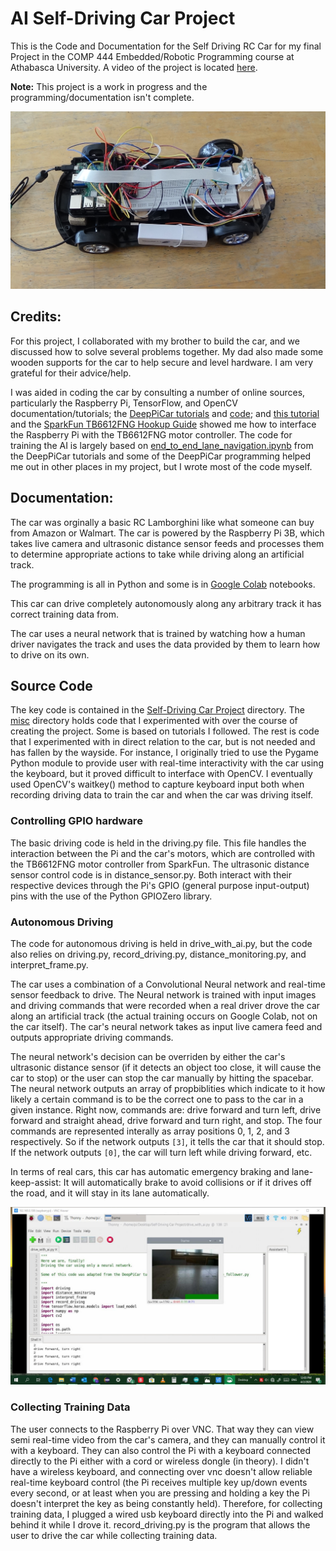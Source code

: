 # AI Self-Driving Car Project
 This is the Code and Documentation for the Self Driving RC Car for my final Project in the COMP 444 Embedded/Robotic Programming course at Athabasca University. A video of the project is located [here](https://youtu.be/rAWz5kUqRnQ).

**Note:** This project is a work in progress and the programming/documentation isn't complete.

![The Car](/assets/DSC02199.JPG)

## Credits:
For this project, I collaborated with my brother to build the car, and we discussed how to solve several problems together. My dad also made some wooden supports for the car to help secure and level hardware. I am very grateful for their advice/help.

I was aided in coding the car by consulting a number of online sources, particularly the Raspberry Pi, TensorFlow, and OpenCV documentation/tutorials; the [DeepPiCar tutorials](https://towardsdatascience.com/deeppicar-part-1-102e03c83f2c) and [code](https://github.com/dctian/DeepPiCar/blob/master/models/lane_navigation/code/); and [this tutorial](https://www.bluetin.io/dc-motors/motor-driver-raspberry-pi-tb6612fng/) and the [SparkFun TB6612FNG Hookup Guide](https://learn.sparkfun.com/tutorials/tb6612fng-hookup-guide/all) showed me how to interface the Raspberry Pi with the TB6612FNG motor controller. The code for training the AI is largely based on [end_to_end_lane_navigation.ipynb](https://github.com/dctian/DeepPiCar/blob/master/models/lane_navigation/code/end_to_end_lane_navigation.ipynb) from the DeepPiCar tutorials and some of the DeepPiCar programming helped me out in other places in my project, but I wrote most of the code myself. 

## Documentation:
The car was orginally a basic RC Lamborghini like what someone can buy from Amazon or Walmart. The car is powered by the Raspberry Pi 3B, which takes live camera and ultrasonic distance sensor feeds and processes them to determine appropriate actions to take while driving along an artificial track.

The programming is all in Python and some is in [Google Colab](https://colab.research.google.com/notebooks/intro.ipynb) notebooks.


This car can drive completely autonomously along any arbitrary track it has correct training data from.

The car uses a neural network that is trained by watching how a human driver navigates the track and uses the data provided by them to learn how to drive on its own.


## Source Code
The key code is contained in the [Self-Driving Car Project](https://github.com/md-hexdrive/Self-Driving-AI-Car-Project/tree/master/Self-Driving%20Car%20Project) directory.
The [misc](https://github.com/md-hexdrive/Self-Driving-AI-Car-Project/tree/master/misc) directory holds code that I experimented with over the course of creating the project. Some is based on tutorials I followed. The rest is code that I experimented with in direct relation to the car, but is not needed and has fallen by the wayside. For instance, I originally tried to use the Pygame Python module to provide user with real-time interactivity with the car using the keyboard, but it proved difficult to interface with OpenCV. I eventually used OpenCV's waitkey() method to capture keyboard input both when recording driving data to train the car and when the car was driving itself.

### Controlling GPIO hardware
The basic driving code is held in the driving.py file. This file handles the interaction between the Pi and the car's motors, which are controlled with the TB6612FNG motor controller from SparkFun. The ultrasonic distance sensor control code is in distance_sensor.py. Both interact with their respective devices through the Pi's GPIO (general purpose input-output) pins with the use of the Python GPIOZero library. 

### Autonomous Driving
The code for autonomous driving is held in drive_with_ai.py, but the code also relies on driving.py, record_driving.py, distance_monitoring.py, and interpret_frame.py.

The car uses a combination of a Convolutional Neural network and real-time sensor feedback to drive. The Neural network is trained with input images and driving commands that were recorded when a real driver drove the car along an artificial track (the actual training occurs on Google Colab, not on the car itself). The car's neural network takes as input live camera feed and outputs appropriate driving commands.

The neural network's decision can be overriden by either the car's ultrasonic distance sensor (if it detects an object too close, it will cause the car to stop) or the user can stop the car manually by hitting the spacebar. 
The neural network outputs an array of propbiblities which indicate to it how likely a certain command is to be the correct one to pass to the car in a given instance. Right now, commands are: drive forward and turn left, drive forward and straight ahead, drive forward and turn right, and stop. The four commands are represented interally as array positions 0, 1, 2, and 3 respectively. So if the network outputs `[3]`, it tells the car that it should stop. If the network outputs `[0]`, the car will turn left while driving forward, etc.

In terms of real cars, this car has automatic emergency braking and lane-keep-assist: It will automatically brake to avoid collisions or if it drives off the road, and it will stay in its lane automatically. 

![Autopilot Program Screenshot](/assets/AutoDrive%20screenshot.jpg)

### Collecting Training Data
The user connects to the Raspberry Pi over VNC. That way they can view semi real-time video from the car's camera, and they can manually control it with a keyboard. They can also control the Pi with a keyboard connected directly to the Pi either with a cord or wireless dongle (in theory). I didn't have a wireless keyboard, and connecting over vnc doesn't allow reliable real-time keyboard control (the Pi receives multiple key up/down events every second, or at least when you are pressing and holding a key the Pi doesn't interpret the key as being constantly held). Therefore, for collecting training data, I plugged a wired usb keyboard directly into the Pi and walked behind it while I drove it.
record_driving.py is the program that allows the user to drive the car while collecting training data.

